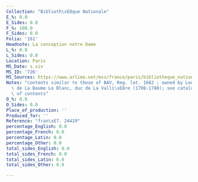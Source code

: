 ```yaml
---
Collection: "Biblioth\xE8que Nationale"
E_%: 0.0
E_Sides: 0.0
F_%: 100.0
F_Sides: 0.0
Folia: '161'
Headnote: La conception notre Dame
L_%: 0.0
L_Sides: 0.0
Location: Paris
MS_Date: s.xiv
MS_ID: '726'
MS_Sources: https://www.arlima.net/mss/france/paris/bibliotheque_nationale_de_france/francais/24429.html
Notes: "contents similar to those of BAV, Reg. lat. 1682 ; owned by Louis C\xE9sar\
  \ de La Baume Le Blanc, duc de La Valli\xE8re (1708-1780); see catalogue for description\
  \ of contents"
O_%: 0.0
O_Sides: 0.0
Place_of_production: ''
Produced_for: ''
Reference: "fran\xE7. 24429"
percentage_English: 0.0
percentage_French: 0.0
percentage_Latin: 0.0
percentage_Other: 0.0
total_sides_English: 0.0
total_sides_French: 0.0
total_sides_Latin: 0.0
total_sides_Other: 0.0

---
```

